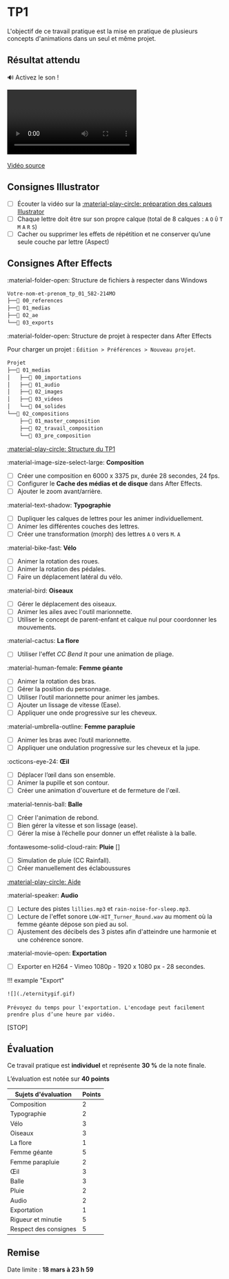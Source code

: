# TP1

L'objectif de ce travail pratique est la mise en pratique de plusieurs concepts d'animations dans un seul et même projet.

## Résultat attendu

:loud_sound: Activez le son !

![type:video](./resultat-final.webm)

[Vidéo source](https://cmontmorency365.sharepoint.com/:v:/s/TIM-582214-Animation2d77/EZigptqxGDFLuqCp7ZnqNOABc1tS5Zxa7Dpmn7x8RFDNQw?e=G9oOu8)

## Consignes Illustrator

- [ ] Écouter la vidéo sur la [:material-play-circle: préparation des calques Illustrator](https://cmontmorency365.sharepoint.com/:v:/s/TIM-582214-Animation2d77/EV2wGhwKjstFn8bKoaa8oRkBV48akJFPByqmxeXwjBsTPw?e=5QAPKf)
- [ ] Chaque lettre doit être sur son propre calque (total de 8 calques : `A` `O` `Û` `T` `M` `A` `R` `S`)
- [ ] Cacher ou supprimer les effets de répétition et ne conserver qu’une seule couche par lettre (Aspect)

## Consignes After Effects

:material-folder-open: Structure de fichiers à respecter dans Windows

```txt
Votre-nom-et-prenom_tp_01_582-214MO
├──📁 00_references
├──📁 01_medias
├──📁 02_ae
└──📁 03_exports
```

:material-folder-open: Structure de projet à respecter dans After Effects

Pour charger un projet : `Édition > Préférences > Nouveau projet`.

```txt
Projet
├──📁 01_medias
│   ├──📁 00_importations
│   ├──📁 01_audio
│   ├──📁 02_images
│   ├──📁 03_videos
│   └──📁 04_solides
└──📁 02_compositions
    ├──📁 01_master_composition
    ├──📁 02_travail_composition
    └──📁 03_pre_composition
```

[:material-play-circle: Structure du TP1](https://cmontmorency365-my.sharepoint.com/:v:/r/personal/flpilote_cmontmorency_qc_ca/Documents/01_cours/01_college/cours_animation_2d/tp/01_tp_illustrator_ae/tp2/01_nomenclature/03_nomenclature_interne.mp4)

:material-image-size-select-large: **Composition**

- [ ] Créer une composition en 6000 x 3375 px, durée 28 secondes, 24 fps.
- [ ] Configurer le **Cache des médias et de disque** dans After Effects.
- [ ] Ajouter le zoom avant/arrière.

:material-text-shadow: **Typographie**

- [ ] Dupliquer les calques de lettres pour les animer individuellement.
- [ ] Animer les différentes couches des lettres.
- [ ] Créer une transformation (morph) des lettres `A` `O` vers `M`. `A`

:material-bike-fast: **Vélo** 

- [ ] Animer la rotation des roues.
- [ ] Animer la rotation des pédales.
- [ ] Faire un déplacement latéral du vélo.

:material-bird: **Oiseaux** 

- [ ] Gérer le déplacement des oiseaux.
- [ ] Animer les ailes avec l'outil marionnette.
- [ ] Utiliser le concept de parent-enfant et calque nul pour coordonner les mouvements.

:material-cactus: **La flore** 

- [ ] Utiliser l'effet _CC Bend It_ pour une animation de pliage.

:material-human-female: **Femme géante** 
 
- [ ] Animer la rotation des bras.
- [ ] Gérer la position du personnage.
- [ ] Utiliser l’outil marionnette pour animer les jambes.
- [ ] Ajouter un lissage de vitesse (Ease).
- [ ] Appliquer une onde progressive sur les cheveux.

:material-umbrella-outline: **Femme parapluie** 

- [ ] Animer les bras avec l’outil marionnette.
- [ ] Appliquer une ondulation progressive sur les cheveux et la jupe.

:octicons-eye-24: **Œil** 

- [ ] Déplacer l’œil dans son ensemble.
- [ ] Animer la pupille et son contour.
- [ ] Créer une animation d'ouverture et de fermeture de l'œil.

:material-tennis-ball: **Balle** 

- [ ] Créer l'animation de rebond.
- [ ] Bien gérer la vitesse et son lissage (ease).
- [ ] Gérer la mise à l’échelle pour donner un effet réaliste à la balle.

:fontawesome-solid-cloud-rain: **Pluie** []

- [ ] Simulation de pluie (CC Rainfall).
- [ ] Créer manuellement des éclaboussures

[:material-play-circle: Aide](https://cmontmorency365-my.sharepoint.com/:v:/r/personal/flpilote_cmontmorency_qc_ca/Documents/01_cours/01_college/cours_animation_2d/tp/01_tp_illustrator_ae/tp2/04_pluie/01_pluie.mp4)

:material-speaker: **Audio** 

- [ ] Lecture des pistes `lillies.mp3` et `rain-noise-for-sleep.mp3`.
- [ ] Lecture de l'effet sonore `LOW-HIT_Turner_Round.wav` au moment où la femme géante dépose son pied au sol.
- [ ] Ajustement des décibels des 3 pistes afin d'atteindre une harmonie et une cohérence sonore.

:material-movie-open: **Exportation**  

- [ ] Exporter en H264 - Vimeo 1080p - 1920 x 1080 px - 28 secondes.

!!! example "Export"

    ![](./eternitygif.gif)

    Prévoyez du temps pour l'exportation. L'encodage peut facilement prendre plus d’une heure par vidéo.

[STOP]

## Évaluation

Ce travail pratique est **individuel** et représente **30 %** de la note finale.

L’évaluation est notée sur **40 points**

| Sujets d'évaluation    | Points |
|------------------------|--------|
| Composition            | 2      |
| Typographie            | 2      |
| Vélo                   | 3      |
| Oiseaux                | 3      |
| La flore               | 1      |
| Femme géante           | 5      |
| Femme parapluie        | 2      |
| Œil                    | 3      |
| Balle                  | 3      |
| Pluie                  | 2      |
| Audio                  | 2      |
| Exportation            | 1      |
| Rigueur et minutie     | 5      |
| Respect des consignes  | 5      |

## Remise

Date limite : **18 mars à 23 h 59**